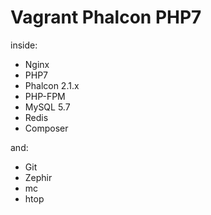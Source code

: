 # Vagrant Phalcon PHP7
inside:
* Nginx
* PHP7
* Phalcon 2.1.x
* PHP-FPM
* MySQL 5.7
* Redis
* Composer

and:
* Git
* Zephir
* mc
* htop
